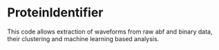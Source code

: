 # ProteinIdentifier

This code allows extraction of waveforms from raw abf and binary data, their clustering and machine learning based analysis.
